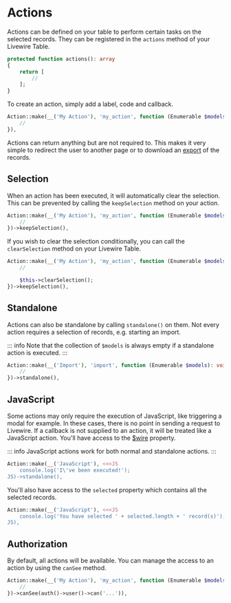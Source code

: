 # Actions

Actions can be defined on your table to perform certain tasks on the selected records. They can be registered in
the `actions` method of your Livewire Table.

```php
protected function actions(): array
{
    return [
        //
    ];
}
```

To create an action, simply add a label, code and callback.

```php
Action::make(__('My Action'), 'my_action', function (Enumerable $models): void {
    //
}),
```

Actions can return anything but are not required to. This makes it very simple to redirect the user to another page or to download an [export](/usage/exports) of the records.

## Selection

When an action has been executed, it will automatically clear the selection. This can be prevented by calling the `keepSelection` method on your action.

```php
Action::make(__('My Action'), 'my_action', function (Enumerable $models): void {
    //
})->keepSelection(),
```

If you wish to clear the selection conditionally, you can call the `clearSelection` method on your Livewire Table.

```php
Action::make(__('My Action'), 'my_action', function (Enumerable $models): void {
    //

    $this->clearSelection();
})->keepSelection(),
```

## Standalone

Actions can also be standalone by calling `standalone()` on them. Not every action requires a selection of
records, e.g. starting an import.

::: info
Note that the collection of `$models` is always empty if a standalone action is executed.
:::

```php
Action::make(__('Import'), 'import', function (Enumerable $models): void {
    //
})->standalone(),
```

## JavaScript

Some actions may only require the execution of JavaScript, like triggering a modal for example. In these cases, there is no point in sending a request to Livewire. If a callback is not supplied to an action, it will be treated like a JavaScript action. You'll have access to the [$wire](https://livewire.laravel.com/docs/javascript#the-wire-object) property.

::: info
JavaScript actions work for both normal and standalone actions.
:::

```php
Action::make(__('JavaScript'), <<<JS
    console.log('I\'ve been executed!');
JS)->standalone(),
```

You'll also have access to the `selected` property which contains all the selected records.

```php
Action::make(__('JavaScript'), <<<JS
    console.log('You have selected ' + selected.length + ' record(s)');
JS),
```

## Authorization

By default, all actions will be available. You can manage the access to an action by using the `canSee` method.

```php
Action::make(__('My Action'), 'my_action', function (Enumerable $models): void {
    //
})->canSee(auth()->user()->can('...')),
```
